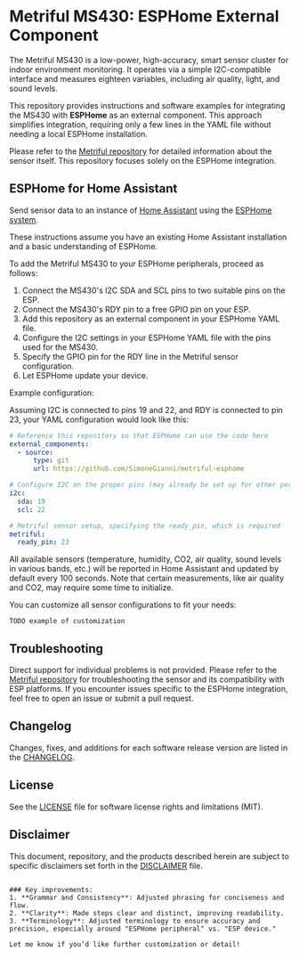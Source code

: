 # Metriful MS430: ESPHome External Component

The Metriful MS430 is a low-power, high-accuracy, smart sensor cluster for indoor environment monitoring. It operates via a simple I2C-compatible interface and measures eighteen variables, including air quality, light, and sound levels.

This repository provides instructions and software examples for integrating the MS430 with **ESPHome** as an external component. This approach simplifies integration, requiring only a few lines in the YAML file without needing a local ESPHome installation.

Please refer to the [Metriful repository](https://github.com/metriful/sensor) for detailed information about the sensor itself. This repository focuses solely on the ESPHome integration.

## ESPHome for Home Assistant

Send sensor data to an instance of [Home Assistant](https://www.home-assistant.io) using the [ESPHome system](https://esphome.io).

These instructions assume you have an existing Home Assistant installation and a basic understanding of ESPHome.

To add the Metriful MS430 to your ESPHome peripherals, proceed as follows:

1. Connect the MS430's I2C SDA and SCL pins to two suitable pins on the ESP.
2. Connect the MS430's RDY pin to a free GPIO pin on your ESP.
3. Add this repository as an external component in your ESPHome YAML file.
4. Configure the I2C settings in your ESPHome YAML file with the pins used for the MS430.
5. Specify the GPIO pin for the RDY line in the Metriful sensor configuration.
6. Let ESPHome update your device.

Example configuration:

Assuming I2C is connected to pins 19 and 22, and RDY is connected to pin 23, your YAML configuration would look like this:

```yaml
# Reference this repository so that ESPHome can use the code here
external_components:
  - source: 
      type: git
      url: https://github.com/SimoneGianni/metriful-esphome

# Configure I2C on the proper pins (may already be set up for other peripherals)
i2c:
  sda: 19
  scl: 22

# Metriful sensor setup, specifying the ready_pin, which is required
metriful:
  ready_pin: 23
```

All available sensors (temperature, humidity, CO2, air quality, sound levels in various bands, etc.) will be reported in Home Assistant and updated by default every 100 seconds. Note that certain measurements, like air quality and CO2, may require some time to initialize.

You can customize all sensor configurations to fit your needs:

```
TODO example of customization
```

## Troubleshooting

Direct support for individual problems is not provided. Please refer to the [Metriful repository](https://github.com/metriful/sensor) for troubleshooting the sensor and its compatibility with ESP platforms. If you encounter issues specific to the ESPHome integration, feel free to open an issue or submit a pull request.

## Changelog

Changes, fixes, and additions for each software release version are listed in the [CHANGELOG](CHANGELOG.md).

## License

See the [LICENSE](LICENSE.txt) file for software license rights and limitations (MIT).

## Disclaimer

This document, repository, and the products described herein are subject to specific disclaimers set forth in the [DISCLAIMER](DISCLAIMER.txt) file.
```

### Key improvements:
1. **Grammar and Consistency**: Adjusted phrasing for conciseness and flow.
2. **Clarity**: Made steps clear and distinct, improving readability.
3. **Terminology**: Adjusted terminology to ensure accuracy and precision, especially around "ESPHome peripheral" vs. "ESP device."

Let me know if you’d like further customization or detail!